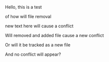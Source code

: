 <p>Hello, this is a test</p>
<p>of how will file removal</p>
<p>new text here will cause a conflict</p>
<p>Will removed and added file cause a new conflict</p>
<p>Or will it be tracked as a new file</p>
<p>And no conflict will appear?</p>

